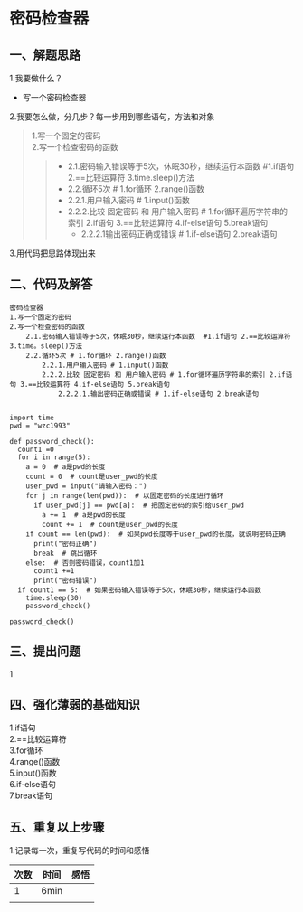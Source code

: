 # 密码检查器

## 一、解题思路
 1.我要做什么？<br>
+ 写一个密码检查器  

 2.我要怎么做，分几步？每一步用到哪些语句，方法和对象<br>
>1.写一个固定的密码  
>2.写一个检查密码的函数  
>>* 2.1.密码输入错误等于5次，休眠30秒，继续运行本函数  #1.if语句 2.==比较运算符 3.time.sleep()方法  
>>* 2.2.循环5次 # 1.for循环 2.range()函数  
>>  * 2.2.1.用户输入密码 # 1.input()函数  
>>  * 2.2.2.比较 固定密码 和 用户输入密码 # 1.for循环遍历字符串的索引 2.if语句 3.==比较运算符 4.if-else语句 5.break语句  
>>    * 2.2.2.1输出密码正确或错误 # 1.if-else语句 2.break语句  
         
 3.用代码把思路体现出来<br>
 
## 二、代码及解答
    
    密码检查器
    1.写一个固定的密码
    2.写一个检查密码的函数
        2.1.密码输入错误等于5次，休眠30秒，继续运行本函数  #1.if语句 2.==比较运算符 3.time。sleep()方法
        2.2.循环5次 # 1.for循环 2.range()函数
            2.2.1.用户输入密码 # 1.input()函数
            2.2.2.比较 固定密码 和 用户输入密码 # 1.for循环遍历字符串的索引 2.if语句 3.==比较运算符 4.if-else语句 5.break语句
                2.2.2.1.输出密码正确或错误 # 1.if-else语句 2.break语句
    
    
    import time
    pwd = "wzc1993"
    
    def password_check():
      count1 =0
      for i in range(5):
        a = 0  # a是pwd的长度
        count = 0  # count是user_pwd的长度
        user_pwd = input("请输入密码：")
        for j in range(len(pwd)):  # 以固定密码的长度进行循环
          if user_pwd[j] == pwd[a]:  # 把固定密码的索引给user_pwd
            a += 1  # a是pwd的长度
            count += 1  # count是user_pwd的长度
        if count == len(pwd):  # 如果pwd长度等于user_pwd的长度，就说明密码正确
          print("密码正确")
          break  # 跳出循环
        else:  # 否则密码错误，count1加1
          count1 +=1
          print("密码错误")
      if count1 == 5:  # 如果密码输入错误等于5次，休眠30秒，继续运行本函数
        time.sleep(30)
        password_check()
    
    password_check()
    
## 三、提出问题
 1
 
## 四、强化薄弱的基础知识
 1.if语句  
 2.==比较运算符  
 3.for循环  
 4.range()函数  
 5.input()函数  
 6.if-else语句  
 7.break语句  
 
## 五、重复以上步骤
 1.记录每一次，重复写代码的时间和感悟<br>
 
| 次数 | 时间 | 感悟 |
| :---          |     :---:      |          ---: |
|   1  |  6min    |     |
|       |        |       |

